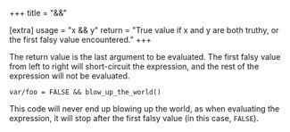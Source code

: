 +++
title = "&&"

[extra]
usage = "x && y"
return = "True value if x and y are both truthy, or the first falsy value encountered."
+++

The return value is the last argument to be evaluated. The first falsy value from left to right will short-circuit the expression, and the rest of the expression will not be evaluated.

```dm
var/foo = FALSE && blow_up_the_world()
```

This code will never end up blowing up the world, as when evaluating the expression, it will stop after the first falsy value (in this case, `FALSE`).
